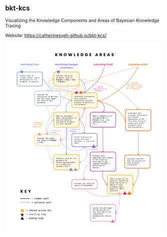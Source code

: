 ## bkt-kcs

Visualizing the Knowledge Components and Areas of Bayesian Knowledge Tracing

Website: https://catherinesyeh.github.io/bkt-kcs/

![Screenshot](https://raw.githubusercontent.com/catherinesyeh/bkt-kcs/main/img/flowchart_preview.png)
